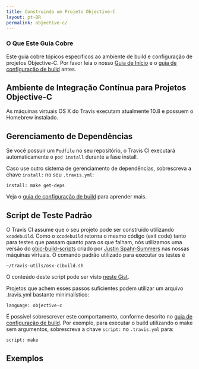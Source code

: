 ```yaml
---
title: Construindo um Projeto Objective-C
layout: pt-BR
permalink: objective-c/
---
```


### O Que Este Guia Cobre

Este guia cobre tópicos específicos ao ambiente de build e configuração de projetos Objective-C. Por favor leia o nosso [Guia de Início](/pt_BR/user/getting-started/) e o [guia de configuração de build](/pt_BR/docs/user/build-configuration/) antes.

## Ambiente de Integração Contínua para Projetos Objective-C

As máquinas virtuais OS X do Travis executam atualmente 10.8 e possuem o Homebrew instalado.

## Gerenciamento de Dependências

Se você possuir um `Podfile` no seu repositório, o Travis CI executará automaticamente o `pod install` durante a fase install.

Caso use outro sistema de gerenciamento de dependências, sobrescreva a chave `install:` no seu `.travis.yml`:

    install: make get-deps

Veja o [guia de configuração de build](/pt_BR/user/build-configuration/) para aprender mais.

## Script de Teste Padrão

O Travis CI assume que o seu projeto pode ser construído utilizando `xcodebuild`. Como o `xcodebuild` retorna o mesmo código (exit code) tanto para testes que passam quanto para os que falham, nós utilizamos uma versão do [objc-build-scripts](https://github.com/jspahrsummers/objc-build-scripts) criado por [Justin Spahr-Summers](https://github.com/jspahrsummers) nas nossas máquinas virtuais. O comando padrão utilizado para executar os testes é

    ~/travis-utils/osx-cibuild.sh

O conteúdo deste script pode ser visto [neste Gist](https://gist.github.com/henrikhodne/73151fccea7af3201f63).

Projetos que achem esses passos suficientes podem utilizar um arquivo .travis.yml bastante minimalístico:

    language: objective-c

É possível sobrescrever este comportamento, conforme descrito no [guia de configuração de build](/pt_BR/user/build-configuration/). Por exemplo, para executar o build 
utilizando o make sem argumentos, sobrescreva a chave `script:` no `.travis.yml` para:

    script: make

## Exemplos

